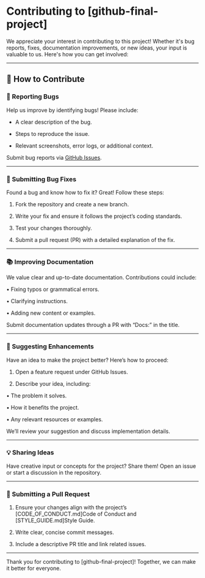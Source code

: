 # Contributing to [github-final-project]



We appreciate your interest in contributing to this project! Whether it's bug reports, fixes, documentation
 improvements, or new ideas, your input is valuable to us. Here's how you can get involved:



---



## 🎯 How to Contribute



### 🐞 Reporting Bugs
Help us improve by identifying bugs! Please include:

*  A clear description of the bug.

*  Steps to reproduce the issue.

*  Relevant screenshots, error logs, or additional context.



Submit bug reports via [GitHub
 Issues](https://github.com/your-repository/issues).



---



### 🔧 Submitting Bug Fixes

Found a bug and know how to fix it? Great! Follow these steps:

1. Fork the repository and create a new branch.

2. Write your fix and ensure it follows the project’s coding standards.

3. Test your changes thoroughly.

4. Submit a pull request (PR) with a detailed explanation of the fix.



---



### 📚 Improving Documentation



We value clear and up-to-date documentation. Contributions could include:

•
Fixing typos or grammatical errors.

•
Clarifying instructions.

•
Adding new content or examples.



Submit documentation updates through a PR with “Docs:” in the title.



---



### 🚀 Suggesting Enhancements



Have an idea to make the project better? Here’s how to proceed:

1. Open a feature request under
GitHub Issues.

2. Describe your idea, including:

• The problem it solves.

• How it benefits the project.

• Any relevant resources or examples.



We’ll review your suggestion and discuss implementation details.



---



### 💡 Sharing Ideas



Have creative input or concepts for the project? Share them! Open an issue or start
 a discussion in the repository.



 ---



### 📝 Submitting a Pull Request




1. Ensure your changes align with the project’s [CODE_OF_CONDUCT.md]Code
 of Conduct and [STYLE_GUIDE.md]Style Guide.

2. Write clear, concise commit messages.

3. Include a descriptive PR title and link related issues.


---



Thank you for contributing to [github-final-project]! Together, we can make it better for
 everyone.
